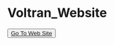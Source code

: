 # Voltran_Website

<button><a href="https://muratbzc.github.io/Voltran_Website/">Go To Web Site</a></button>
